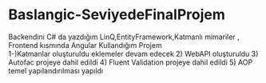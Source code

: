 # Baslangic-SeviyedeFinalProjem
Backendini C# da yazdığım LinQ,EntityFramework,Katmanlı mimariler , Frontend kısmında Angular Kullandığım Projem  
1-)Katmanlar oluşturuldu eklemeler devam edecek
2) WebAPI oluşturuldu 
3) Autofac projeye dahil edildi
4) Fluent Validation projeye dahil edildi
5) AOP temel yapılandırılması yapıldı
